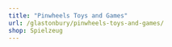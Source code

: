 ```yaml
---
title: "Pinwheels Toys and Games"
url: /glastonbury/pinwheels-toys-and-games/
shop: Spielzeug
---
```

